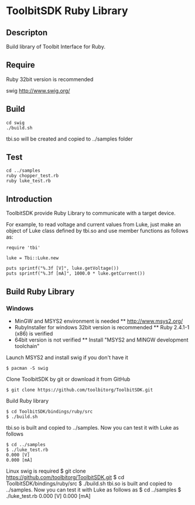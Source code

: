 ToolbitSDK Ruby Library
====

## Descripton

Build library of Toolbit Interface for Ruby.


## Require

Ruby
  32bit version is recommended

swig
  http://www.swig.org/


## Build

    cd swig
    ./build.sh
tbi.so will be created and copied to ../samples folder


## Test

    cd ../samples
    ruby chopper_test.rb
    ruby luke_test.rb




## Introduction

ToolbitSDK provide Ruby Library to communicate with a target device.

For example, to read voltage and current values from Luke, just make an object of Luke class defined by tbi.so and use member functions as follows as:
```
require 'tbi'

luke = Tbi::Luke.new

puts sprintf("%.3f [V]", luke.getVoltage())
puts sprintf("%.3f [mA]", 1000.0 * luke.getCurrent())
```


## Build Ruby Library

### Windows

* MinGW and MSYS2 environment is needed
** http://www.msys2.org/
* RubyInstaller for windows 32bit version is recommended
** Ruby 2.4.1-1 (x86) is verified
* 64bit version is not verified
** Install "MSYS2 and MINGW development toolchain"

Launch MSYS2 and install swig if you don't  have it
```
$ pacman -S swig
```

Clone ToolbitSDK by git or download it from GitHub
```
$ git clone https://github.com/toolbitorg/ToolbitSDK.git
```

Build Ruby library
```
$ cd ToolbitSDK/bindings/ruby/src
$ ./build.sh
```

tbi.so is built and copied to ../samples. Now you can test it with Luke as follows
```
$ cd ../samples
$ ./luke_test.rb
0.000 [V]
0.000 [mA]
```



Linux
swig is required
$ git clone https://github.com/toolbitorg/ToolbitSDK.git
$ cd ToolbitSDK/bindings/ruby/src
$ ./build.sh
tbi.so is built and copied to ../samples. Now you can test it with Luke as follows as
$ cd ../samples
$ ./luke_test.rb
0.000 [V]
0.000 [mA]



